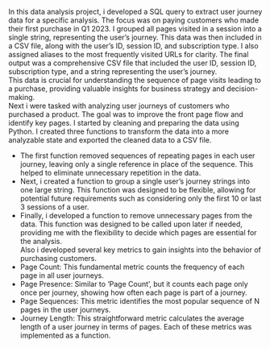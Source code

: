 In this data analysis project, i developed a SQL query to extract user journey data for a specific analysis. The focus was on paying customers who made their first purchase in Q1 2023. I grouped all pages visited in a session into a single string, representing the user’s journey. This data was then included in a CSV file, along with the user’s ID, session ID, and subscription type. I also assigned aliases to the most frequently visited URLs for clarity. The final output was a comprehensive CSV file that included the user ID, session ID, subscription type, and a string representing the user’s journey. <br> 
This data is crucial for understanding the sequence of page visits leading to a purchase, providing valuable insights for business strategy and decision-making. 
<br>
Next i were tasked with analyzing user journeys of customers who purchased a product. The goal was to improve the front page flow and identify key pages.
I started by cleaning and preparing the data using Python. I created three functions to transform the data into a more analyzable state and exported the cleaned data to a CSV file.
* The first function removed sequences of repeating pages in each user journey, leaving only a single reference in place of the sequence. This helped to eliminate unnecessary repetition in the data.
* Next, i created a function to group a single user’s journey strings into one large string. This function was designed to be flexible, allowing for potential future requirements such as considering only the first 10 or last 3 sessions of a user.
* Finally, i developed a function to remove unnecessary pages from the data. This function was designed to be called upon later if needed, providing me with the flexibility to decide which pages are essential for the analysis. <br>
Also i developed several key metrics to gain insights into the behavior of purchasing customers.<br>
* Page Count: This fundamental metric counts the frequency of each page in all user journeys.
* Page Presence: Similar to ‘Page Count’, but it counts each page only once per journey, showing how often each page is part of a journey.
* Page Sequences: This metric identifies the most popular sequence of N pages in the user journeys.
* Journey Length: This straightforward metric calculates the average length of a user journey in terms of pages.
Each of these metrics was implemented as a function. 

